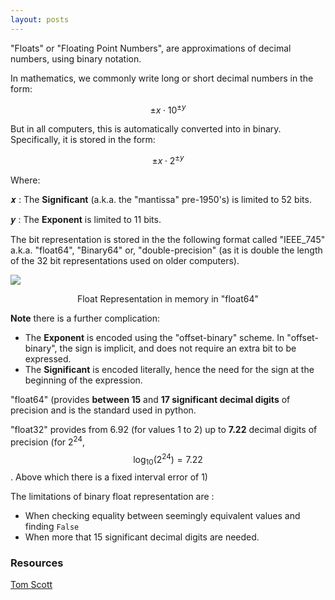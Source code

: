 ```yaml
---
layout: posts
---
```

<script type="text/javascript" id="MathJax-script" async
  src="https://cdn.jsdelivr.net/npm/mathjax@3/es5/tex-mml-chtml.js">
</script>

"Floats" or "Floating Point Numbers", are approximations of decimal numbers, using binary notation.

In mathematics, we commonly write long or short decimal numbers in the form:

$$ \pm x {\cdot }10^{\pm y} $$

But in all computers, this is automatically converted into in binary. Specifically, it is stored in the form:

$$ \pm x {\cdot } 2^{\pm y} $$

Where:

𝒙 : The __Significant__ (a.k.a. the "mantissa" pre-1950's) is limited to 52 bits.

𝒚 : The __Exponent__ is limited to 11 bits.

The bit representation is stored in the the following format called "IEEE_745" a.k.a. "float64", "Binary64" or, "double-precision" (as it is double the length of the 32 bit representations used on older computers).

![](https://filedn.eu/ldJhAY64zF58aVds1pK8ovH/IEEE_754_Double_Floating_Point_Forma.svg)

<div align="center">Float Representation in memory in "float64"</div>

__Note__ there is a further complication:

- The __Exponent__  is encoded using the "offset-binary" scheme. In  "offset-binary", the sign is implicit, and does not require an extra bit to be expressed.
- The __Significant__ is encoded literally, hence the need for the sign at the beginning of the expression.

"float64" (provides __between 15__ and __17 significant decimal digits__ of precision and is the standard used in python.

"float32" provides from 6.92 (for values 1 to 2) up to __7.22__ decimal digits of precision (for 2<sup>24</sup>,  $$ \log_{10}\left(2^{24} \right ) = 7.22 $$. Above which there is a fixed interval error of 1)

The limitations of binary float representation are :

- When checking equality between seemingly equivalent values and finding `False`
- When more that 15 significant decimal digits are needed.

### Resources

[Tom Scott](https://www.youtube.com/watch?v=PZRI1IfStY0)
